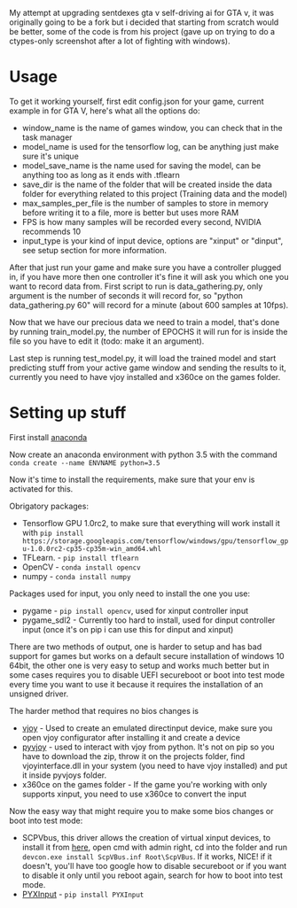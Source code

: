 My attempt at upgrading sentdexes gta v self-driving ai for GTA v, it was
originally going to be a fork but i decided that starting from scratch
would be better, some of the code is from his project (gave up on trying to do a
ctypes-only screenshot after a lot of fighting with windows).


# Usage
To get it working yourself, first edit config.json for your game,
current example in for GTA V, here's what all the options do:

 * window_name is the name of games window, you can check that in the task manager
 * model_name is used for the tensorflow log, can be anything just make sure it's unique
 * model_save_name is the name used for saving the model, can be anything too as long as it ends with .tflearn
 * save_dir is the name of the folder that will be created inside the data folder for everything related to this project (Training data and the model)
 * max_samples_per_file is the number of samples to store in memory before writing it to a file, more is better but uses more RAM
 * FPS is how many samples will be recorded every second, NVIDIA recommends 10
 * input_type is your kind of input device, options are "xinput" or "dinput", see setup section for more information.

After that just run your game and make sure you have a controller plugged in,
if you have more then one controller it's fine it will ask you which one you want
to record data from. First script to run is data_gathering.py, only argument is
the number of seconds it will record for, so "python data_gathering.py 60" will
record for a minute (about 600 samples at 10fps).

Now that we have our precious data we need to train a model, that's done by running
train_model.py, the number of EPOCHS it will run for is inside the file so you have
to edit it (todo: make it an argument).

Last step is running test_model.py, it will load the trained model and
start predicting stuff from your active game window and sending the results to it,
currently you need to have vjoy installed and x360ce on the games folder.

# Setting up stuff

First install [anaconda](https://www.continuum.io/downloads)

Now create an anaconda environment with python 3.5 with the command `conda create
--name ENVNAME python=3.5`

Now it's time to install the requirements, make sure that your env is activated for this.

Obrigatory packages:

 * Tensorflow GPU 1.0rc2, to make sure that everything will work install it with
 `pip install https://storage.googleapis.com/tensorflow/windows/gpu/tensorflow_gpu-1.0.0rc2-cp35-cp35m-win_amd64.whl`
 * TFLearn. - `pip install tflearn`
 * OpenCV - `conda install opencv`
 * numpy - `conda install numpy`

Packages used for input, you only need to install the one you use:

 * pygame -  `pip install opencv`, used for xinput controller input
 * pygame_sdl2 - Currently too hard to install, used for dinput controller input (once it's on pip i can use this for dinput and xinput)


There are two methods of output, one is harder to setup and has bad support for games but
works on a default secure installation of windows 10 64bit, the other one is very easy to setup and works
much better but in some cases requires you to disable UEFI secureboot or boot into
test mode every time you want to use it because it requires the installation of an unsigned driver.

The harder method that requires no bios changes is

 * [vjoy](http://vjoystick.sourceforge.net/site/index.php/download-a-install/download)  - Used to create an emulated directinput device, make sure you open vjoy configurator after installing it and create a device
 * [pyvjoy](https://github.com/tidzo/pyvjoy)  - used to interact with vjoy from python. It's not on pip so you have to download the zip, throw it on the projects folder, find vjoyinterface.dll in your system (you need to have vjoy installed) and put it inside pyvjoys folder.
 * x360ce on the games folder - If the game you're working with only supports xinput, you need to use x360ce to convert the input

Now the easy way that might require you to make some bios changes or boot into test mode:

 * SCPVbus, this driver allows the creation of virtual xinput devices,
 to install it from [here](https://github.com/shauleiz/vXboxInterface/releases/download/v1.0.0.1/ScpVBus-x64.zip),
 open cmd with admin right, cd into the folder and run `devcon.exe install ScpVBus.inf Root\ScpVBus`.
 If it works, NICE! if it doesn't, you'll have too google how to disable secureboot or if you want to
  disable it only until you reboot again, search for how to boot into test mode.
 * [PYXInput](https://github.com/bayangan1991/PYXInput) - `pip install PYXInput`

